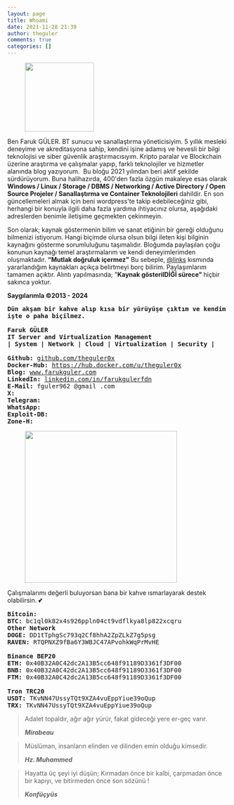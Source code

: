 ```yaml
---
layout: page
title: Whoami
date: 2021-11-28 21:39
author: theguler
comments: true
categories: []
---
```

<!-- wp:image {"id":13932,"width":"157px","height":"auto","sizeSlug":"large","linkDestination":"none"} -->
<figure class="wp-block-image size-large is-resized"><img src="https://farukguler.com/wp-content/uploads/2024/07/design-me-a-bir-7bca441d-5b45-41db-98ed-f7f55512c36f.png?w=1024" alt="" class="wp-image-13932" style="width:157px;height:auto" /></figure>
<!-- /wp:image -->

<!-- wp:paragraph -->
<p>Ben Faruk GÜLER. BT sunucu ve sanallaştırma yöneticisiyim. 5 yıllık mesleki deneyime ve akreditasyona sahip, kendini işine adamış ve hevesli bir bilgi teknolojisi ve siber güvenlik araştırmacısıyım. Kripto paralar ve Blockchain üzerine araştırma ve çalışmalar yapıp, farklı teknolojiler ve hizmetler alanında blog yazıyorum.  Bu bloğu 2021 yılından beri aktif şekilde sürdürüyorum. Buna halihazırda, 400'den fazla özgün makaleye esas olarak <strong>Windows / Linux / Storage / DBMS / Networking / Active Directory / <strong>Open Source Projeler /</strong> Sanallaştırma ve Container Teknolojileri</strong> dahildir. En son güncellemeleri almak için beni wordpress'te takip edebileceğiniz gibi, herhangi bir konuyla ilgili daha fazla yardıma ihtiyacınız olursa, aşağıdaki adreslerden benimle iletişime geçmekten çekinmeyin.</p>
<!-- /wp:paragraph -->

<!-- wp:paragraph -->
<p>Son olarak; kaynak göstermenin bilim ve sanat etiğinin bir gereği olduğunu bilmenizi istiyorum. Hangi biçimde olursa olsun bilgi ileten kişi bilginin kaynağını gösterme sorumluluğunu taşımalıdır. Bloğumda paylaşılan çoğu konunun kaynağı temel araştırmalarım ve kendi deneyimlerimden oluşmaktadır. <strong>“Mutlak doğruluk içermez"</strong> Bu sebeple, <a href="https://farukguler.com/links" target="_blank" rel="noreferrer noopener">@links</a> kısmında yararlandığım kaynakları açıkça belirtmeyi borç bilirim. Paylaşımlarım tamamen açıktır. Alıntı yapılmasında; "<strong>Kaynak gösterilDİĞİ sürece" </strong>hiçbir sakınca yoktur.</p>
<!-- /wp:paragraph -->

<!-- wp:paragraph -->
<p><strong>Saygılarımla ©2013 - 2024</strong></p>
<!-- /wp:paragraph -->

<!-- wp:preformatted -->
<pre class="wp-block-preformatted"><strong>Dün akşam bir kahve alıp kısa bir yürüyüşe çıktım ve kendim hakkında ne yazabilirim diye düşündüm. Kendiniz hakkında konuşabileceğiniz pek çok şey vardır, Ancak bir arkadaşınızın veya meslektaşınızın hakkınızda iyi şeyler söylemesi...</strong><br><strong>işte o paha biçilmez.</strong><br><br><strong>Faruk GÜLER</strong><br><strong>IT Server and Virtualization Management</strong><br><strong>| System | Network | Cloud | Virtualization | Security |</strong><br><br><strong>Github:</strong> <a href="https://github.com/theguler0x" target="_blank" rel="noreferrer noopener">github.com/theguler0x</a><br><strong>Docker-Hub:</strong> <a href="https://hub.docker.com/u/theguler0x">https://hub.docker.com/u/theguler0x</a><br><strong>Blog:</strong> <a href="https://farukguler.com/">www.farukguler.com</a><br><strong>LinkedIn:</strong> <a href="https://www.linkedin.com/in/farukgulerfdn">linkedin.com/in/farukgulerfdn</a><br><strong>E-Mail:</strong> fguler962 @gmail .com<br><strong>X:</strong><br><strong>Telegram:<br>WhatsApp:</strong><br><strong>Exploit-DB:<br>Zone-H:</strong></pre>
<!-- /wp:preformatted -->

<!-- wp:image {"id":8203,"width":"346px","height":"auto","sizeSlug":"large","linkDestination":"none"} -->
<figure class="wp-block-image size-large is-resized"><img src="https://theguler.wordpress.com/wp-content/uploads/2023/08/kahve.jpg?w=616" alt="" class="wp-image-8203" style="width:346px;height:auto" /></figure>
<!-- /wp:image -->

<!-- wp:paragraph -->
<p>Çalışmalarımı değerli buluyorsan bana bir kahve ısmarlayarak destek olabilirsin. 💕</p>
<!-- /wp:paragraph -->

<!-- wp:preformatted -->
<pre class="wp-block-preformatted"><strong>Bitcoin: </strong><br><strong>BTC:</strong> bc1ql0k82x4s926ppln04ct9vdflkya8lp822xcqru<br><strong>Other Network </strong><br><strong>DOGE:</strong> DD1tTphgSc793q2Cf8hhA2ZpZLkZ7g5psg<br><strong>RAVEN:</strong> RTQPNXZ9fBa6Y3WBJC47APvohkWqPrMvHE<br><br><strong>Binance BEP20</strong><br><strong>ETH:</strong> 0x40B32A0C42dc2A13B5cc648f91189D3361f3DF00<br><strong>BNB:</strong> 0x40B32A0C42dc2A13B5cc648f91189D3361f3DF00<br><strong>FTM:</strong> 0x40B32A0C42dc2A13B5cc648f91189D3361f3DF00<br><br><strong>Tron TRC20</strong><br><strong>USDT:</strong> TKvNN47UssyTQt9XZA4vuEppYiue39oQup<br><strong>TRX:</strong> TKvNN47UssyTQt9XZA4vuEppYiue39oQup</pre>
<!-- /wp:preformatted -->

<!-- wp:columns {"align":"wide","className":"has-3-columns"} -->
<div class="wp-block-columns alignwide has-3-columns"><!-- wp:column -->
<div class="wp-block-column"><!-- wp:quote -->
<blockquote class="wp-block-quote"><!-- wp:paragraph -->
<p>Adalet topaldır, ağır ağır yürür, fakat gideceği yere er-geç varır. </p>
<!-- /wp:paragraph --><cite><strong>Mirabeau</strong></cite></blockquote>
<!-- /wp:quote --></div>
<!-- /wp:column -->

<!-- wp:column -->
<div class="wp-block-column"><!-- wp:quote -->
<blockquote class="wp-block-quote"><!-- wp:paragraph -->
<p>Müslüman, insanların elinden ve dilinden emin olduğu kimsedir.</p>
<!-- /wp:paragraph --><cite><strong>Hz. Muhammed</strong></cite></blockquote>
<!-- /wp:quote --></div>
<!-- /wp:column -->

<!-- wp:column -->
<div class="wp-block-column"><!-- wp:quote {"className":"is-style-default"} -->
<blockquote class="wp-block-quote is-style-default"><!-- wp:paragraph -->
<p>Hayatta üç şeyi iyi düşün; Kırmadan önce bir kalbi, çarpmadan önce bir kapıyı, ve bitirmeden önce son sözünü !</p>
<!-- /wp:paragraph --><cite><strong>Konfüçyüs</strong></cite></blockquote>
<!-- /wp:quote --></div>
<!-- /wp:column --></div>
<!-- /wp:columns -->

